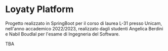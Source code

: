 # Loyaty Platform

Progetto realizzato in SpringBoot per il corso di laurea L-31 presso Unicam, nell'anno accademico 2022/2023, realizzato dagli studenti Angelica Berdini e Nabil Boudlal per l'esame di Ingegneria del Software.

TBA

